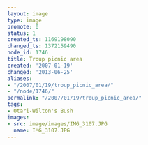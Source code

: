 ```yaml
---
layout: image
type: image
promote: 0
status: 1
created_ts: 1169198090
changed_ts: 1372159490
node_id: 1746
title: Troup picnic area
created: '2007-01-19'
changed: '2013-06-25'
aliases:
- "/2007/01/19/troup_picnic_area/"
- "/node/1746/"
permalink: "/2007/01/19/troup_picnic_area/"
tags:
- Otari-Wilton's Bush
images:
- src: image/images/IMG_3107.JPG
  name: IMG_3107.JPG
---
```


